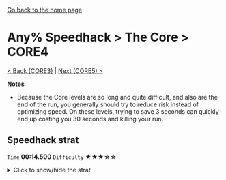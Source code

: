 [Go back to the home page](https://github.com/Doublevil/scbspeedrun)

# Any% Speedhack > The Core > CORE4

[< Back (CORE3)](https://github.com/Doublevil/scbspeedrun/blob/main/levels/any_sh/CORE/CORE3.md) | [Next (CORE5) >](https://github.com/Doublevil/scbspeedrun/blob/main/levels/any_sh/CORE/CORE5.md)

**Notes**
- Because the Core levels are so long and quite difficult, and also are the end of the run, you generally should try to reduce risk instead of optimizing speed. On these levels, trying to save 3 seconds can quickly end up costing you 30 seconds and killing your run.

## Speedhack strat

`Time` **00:14.500** `Difficulty` ★★★☆☆
<details>
  <summary>Click to show/hide the strat</summary>

  [![Strat animation](https://github.com/Doublevil/scbspeedrun/blob/main/media/levels/CORE/CORE4_S_NormalStrat.webp)](https://github.com/Doublevil/scbspeedrun/blob/main/media/levels/CORE/CORE4_S_NormalStrat.mp4?raw=true)
</details>
